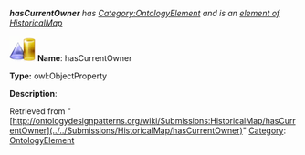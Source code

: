 ___hasCurrentOwner__ has [Category:OntologyElement](../../Category/OntologyElement "Category:OntologyElement") and is an [element of](../../Property/ElementOf "Property:ElementOf") [HistoricalMap](../../Submissions/HistoricalMap "Submissions:HistoricalMap")_


  




[![ObjectProperty](../../images/thumb/c/c3/ObjectProperty.gif/45px-ObjectProperty.gif)](../../Image/ObjectProperty.gif "ObjectProperty")
__Name__: hasCurrentOwner 


__Type:__ owl:ObjectProperty 


__Description__: 





Retrieved from "[http://ontologydesignpatterns.org/wiki/Submissions:HistoricalMap/hasCurrentOwner](../../Submissions/HistoricalMap/hasCurrentOwner)"
 [Category](http://ontologydesignpatterns.org/wiki/Special:Categories "Special:Categories"): [OntologyElement](../../Category/OntologyElement "Category:OntologyElement")